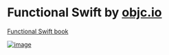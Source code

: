 # Functional Swift by [objc.io](https://www.objc.io)

[Functional Swift book](https://www.objc.io/books/functional-swift)

[![image](http://upload-images.jianshu.io/upload_images/822518-cd0d042fc4c6f845.png?imageMogr2/auto-orient/strip%7CimageView2/2)](https://www.objc.io/books/functional-swift)